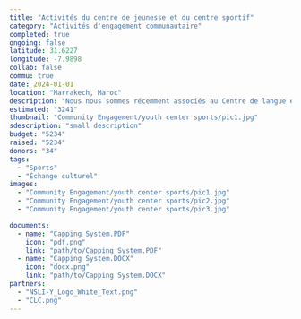 ```yaml
---
title: "Activités du centre de jeunesse et du centre sportif"
category: "Activités d'engagement communautaire"
completed: true
ongoing: false
latitude: 31.6227
longitude: -7.9898
collab: false
commu: true
date: 2024-01-01
location: "Marrakech, Maroc"
description: "Nous nous sommes récemment associés au Centre de langue et de culture de Marrakech (CLC) pour proposer des activités d'engagement social à leurs étudiants d'échange NSLI-Y. Nous avons organisé des activités au Centre jeunesse et au centre sportif de Tameslouht avec notre association partenaire, Youth for Development Without Borders. Nous avons rassemblé des étudiants locaux ambitieux pour travailler avec les étudiants d'échange et développer leur propre activité à faciliter pendant l'activité 'Zwin-Up'. Un autre jour, nous nous sommes amusés à jouer au football avec les mêmes étudiants, ouvrant des opportunités pour le dialogue interculturel entre les lycéens."
estimated: "3241"
thumbnail: "Community Engagement/youth center sports/pic1.jpg"
sdescription: "small description"
budget: "5234"
raised: "5234"
donors: "34"
tags:
  - "Sports"
  - "Échange culturel"
images:
  - "Community Engagement/youth center sports/pic1.jpg"
  - "Community Engagement/youth center sports/pic2.jpg"
  - "Community Engagement/youth center sports/pic3.jpg"

documents:
  - name: "Capping System.PDF"
    icon: "pdf.png"
    link: "path/to/Capping System.PDF"
  - name: "Capping System.DOCX"
    icon: "docx.png"
    link: "path/to/Capping System.DOCX"
partners:
  - "NSLI-Y_Logo_White_Text.png"
  - "CLC.png"
---
```

